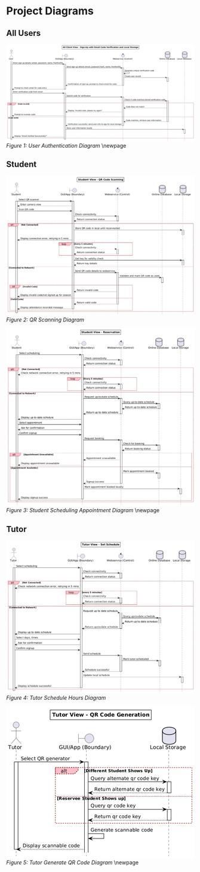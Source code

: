 # Project Diagrams


## All Users

![All Diagrams](all/png/user_authentication.png)
*Figure 1: User Authentication Diagram*
\newpage


## Student

![Student Diagram 1](student/png/qr_scanning.png)
*Figure 2: QR Scanning Diagram*


![Student Diagram 2](student/png/student_schedule_appt.png)
*Figure 3: Student Scheduling Appointment Diagram*
\newpage


## Tutor

![Tutor Diagram 1](tutor/png/tutor_schedule_hours.png)
*Figure 4: Tutor Schedule Hours Diagram*


![Tutor Diagram 2](tutor/png/tutor_generate_qr.png)
*Figure 5: Tutor Generate QR Code Diagram*
\newpage

